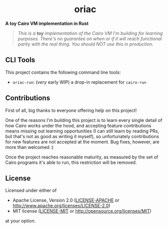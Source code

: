 <p align="center">
  <h1 align="center">oriac</h1>
</p>

**A toy Cairo VM implementation in Rust**

> _This is a **toy** implementation of the Cairo VM I'm building for learning purposes. There's no guarantee on when or if it will reach functional parity with the real thing. You should NOT use this in production._

## CLI Tools

This project contains the following command line tools:

- `oriac-run`: (_very_ early WIP) a drop-in replacement for `cairo-run`

## Contributions

First of all, big thanks to everyone offering help on this project!

One of the reasons I'm building this project is to learn every single detail of how Cairo works under the hood, and accepting feature contributions means missing out learning opportunities (I can still learn by reading PRs, but that's not as good as writing it myself), so unfortunately contributions for new features are not accepted at the moment. Bug fixes, however, are more than welcomed :)

Once the project reaches reasonable maturity, as measured by the set of Cairo programs it's able to run, this restriction will be removed.

## License

Licensed under either of

- Apache License, Version 2.0 ([LICENSE-APACHE](./LICENSE-APACHE) or http://www.apache.org/licenses/LICENSE-2.0)
- MIT license ([LICENSE-MIT](./LICENSE-MIT) or http://opensource.org/licenses/MIT)

at your option.
